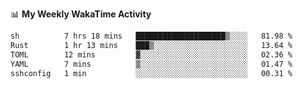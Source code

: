 <!--
**stamp711/stamp711** is a ✨ _special_ ✨ repository because its `README.md` (this file) appears on your GitHub profile.

Here are some ideas to get you started:

- 🔭 I’m currently working on ...
- 🌱 I’m currently learning ...
- 👯 I’m looking to collaborate on ...
- 🤔 I’m looking for help with ...
- 💬 Ask me about ...
- 📫 How to reach me: ...
- 😄 Pronouns: ...
- ⚡ Fun fact: ...
-->

📊 **My Weekly WakaTime Activity**

<!--START_SECTION:waka-->

```txt
sh          7 hrs 18 mins   ████████████████████▒░░░░   81.98 %
Rust        1 hr 13 mins    ███▒░░░░░░░░░░░░░░░░░░░░░   13.64 %
TOML        12 mins         ▓░░░░░░░░░░░░░░░░░░░░░░░░   02.36 %
YAML        7 mins          ▒░░░░░░░░░░░░░░░░░░░░░░░░   01.47 %
sshconfig   1 min           ░░░░░░░░░░░░░░░░░░░░░░░░░   00.31 %
```

<!--END_SECTION:waka-->
